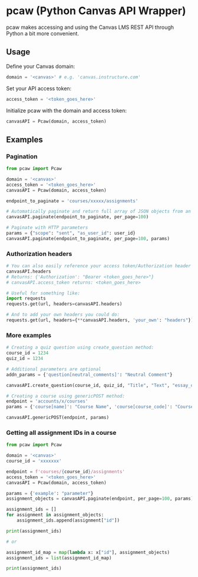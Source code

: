 # pcaw (Python Canvas API Wrapper)

pcaw makes accessing and using the Canvas LMS REST API through Python a bit more convenient.

## Usage

Define your Canvas domain:

```python
domain = '<canvas>' # e.g. 'canvas.instructure.com'
```

Set your API access token:

```python
access_token = '<token_goes_here>'
```

Initialize pcaw with the domain and access token:

```python
canvasAPI = Pcaw(domain, access_token)
```

## Examples

### Pagination

```python
from pcaw import Pcaw

domain = '<canvas>'
access_token = '<token_goes_here>'
canvasAPI = Pcaw(domain, access_token)

endpoint_to_paginate = 'courses/xxxxx/assignments'

# Automatically paginate and return full array of JSON objects from an endpoint:
canvasAPI.paginate(endpoint_to_paginate, per_page=100)

# Paginate with HTTP parameters
params = {"scope": "sent", "as_user_id": user_id}
canvasAPI.paginate(endpoint_to_paginate, per_page=100, params)
```

### Authorization headers

```python
# You can also easily reference your access token/Authorization header with:
canvasAPI.headers
# Returns: {'Authorization': "Bearer <token_goes_here>"}
# canvasAPI.access_token returns: <token_goes_here>

# Useful for something like:
import requests
requests.get(url, headers=canvasAPI.headers)

# And to add your own headers you could do:
requests.get(url, headers={**canvasAPI.headers, 'your_own': "headers"})
```

### More examples

```python
# Creating a quiz question using create_question method:
course_id = 1234
quiz_id = 1234

# Additional parameters are optional
addn_params = {'question[neutral_comments]': "Neutral Comment"}

canvasAPI.create_question(course_id, quiz_id, "Title", "Text", "essay_question", points=10, addn_params)
```

```python
# Creating a course using genericPOST method:
endpoint = 'accounts/x/courses'
params = {'course[name]': "Course Name", 'course[course_code]': "Course_Code_1234"}

canvasAPI.genericPOST(endpoint, params)
```

### Getting all assignment IDs in a course

```python
from pcaw import Pcaw

domain = '<canvas>'
course_id = 'xxxxxxx'

endpoint = f'courses/{course_id}/assignments'
access_token = '<token_goes_here>'
canvasAPI = Pcaw(domain, access_token)

params = {'example': "parameter"}
assignment_objects = canvasAPI.paginate(endpoint, per_page=100, params)

assignment_ids = []
for assignment in assignment_objects:
    assignment_ids.append(assignment["id"])

print(assignment_ids)

# or

assignment_id_map = map(lambda x: x["id"], assignment_objects)
assignment_ids = list(assignment_id_map)

print(assignment_ids)
```
